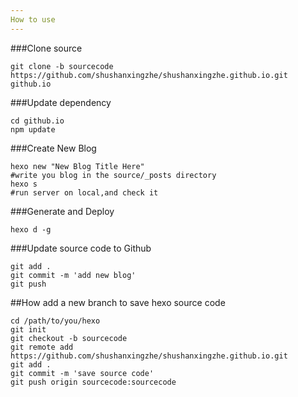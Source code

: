 ```yaml
---
How to use
---
```


###Clone source
```
git clone -b sourcecode https://github.com/shushanxingzhe/shushanxingzhe.github.io.git github.io
```

###Update dependency
```
cd github.io
npm update
```
###Create New Blog
```
hexo new "New Blog Title Here"
#write you blog in the source/_posts directory
hexo s
#run server on local,and check it
```

###Generate and Deploy
```
hexo d -g
```

###Update source code to Github
```
git add .
git commit -m 'add new blog'
git push
```


##How add a new branch to save hexo source code
```
cd /path/to/you/hexo
git init
git checkout -b sourcecode
git remote add https://github.com/shushanxingzhe/shushanxingzhe.github.io.git
git add .
git commit -m 'save source code'
git push origin sourcecode:sourcecode
```

